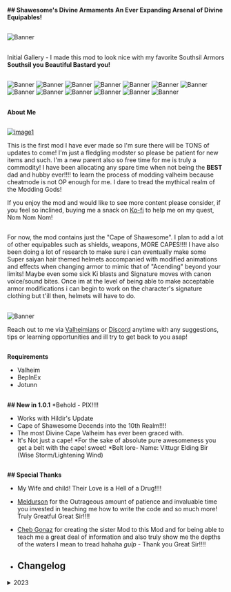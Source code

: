 __## Shawesome's Divine Armaments__
__An Ever Expanding Arsenal of Divine Equipables!__ 
##
![Banner](https://raw.githubusercontent.com/Shawesome4u/Shawesomes_Divine_Armaments/blob/main/10.png)

##
Initial Gallery - I made this mod to look nice with my favorite Southsil Armors __Southsil you Beautiful Bastard you!__
##

![Banner](https://raw.githubusercontent.com/Shawesome4u/Shawesomes_Divine_Armaments/blob/main/1.png)
![Banner](https://raw.githubusercontent.com/Shawesome4u/Shawesomes_Divine_Armaments/blob/main/2.png)
![Banner](https://raw.githubusercontent.com/Shawesome4u/Shawesomes_Divine_Armaments/blob/main/3.png)
![Banner](https://raw.githubusercontent.com/Shawesome4u/Shawesomes_Divine_Armaments/blob/main/4.png)
![Banner](https://raw.githubusercontent.com/Shawesome4u/Shawesomes_Divine_Armaments/blob/main/5.png)
![Banner](https://raw.githubusercontent.com/Shawesome4u/Shawesomes_Divine_Armaments/blob/main/6.png)
![Banner](https://raw.githubusercontent.com/Shawesome4u/Shawesomes_Divine_Armaments/blob/main/7.png)
![Banner](https://raw.githubusercontent.com/Shawesome4u/Shawesomes_Divine_Armaments/blob/main/8.png)
![Banner](https://raw.githubusercontent.com/Shawesome4u/Shawesomes_Divine_Armaments/blob/main/9.png)
![Banner](https://raw.githubusercontent.com/Shawesome4u/Shawesomes_Divine_Armaments/blob/main/11.png)
![Banner](https://raw.githubusercontent.com/Shawesome4u/Shawesomes_Divine_Armaments/blob/main/12.png)
![Banner](https://raw.githubusercontent.com/Shawesome4u/Shawesomes_Divine_Armaments/blob/main/14.png)
![Banner](https://raw.githubusercontent.com/Shawesome4u/Shawesomes_Divine_Armaments/blob/main/13.png)

##
__About Me__
##

[![image1](https://raw.githubusercontent.com/Shawesome4u/Shawesomes_Divine_Armaments/blob/main/15.png)](https://ko-fi.com/shawesome)

This is the first mod I have ever made so I'm sure there will be TONS of updates to come! I'm just a fledgling modster so please be patient for new items and such. I'm a new parent also so free time for me is truly a commodity! I have been allocating any spare time when not being the __BEST__ dad and hubby ever!!!! to learn the process of modding valheim because cheatmode is not OP enough for me. I dare to tread the mythical realm of the Modding Gods!

If you enjoy the mod and would like to see more content please consider, if you feel so inclined, buying me a snack on [Ko-fi](https://ko-fi.com/shawesome) to help me on my quest, Nom Nom Nom!
##
For now, the mod contains just the "Cape of Shawesome". I plan to add a lot of other equipables such as shields, weapons, MORE CAPES!!!! I have also been doing a lot of research to make sure i can eventually make some Super saiyan hair themed helmets accompanied with modified animations and effects when changing armor to mimic that of "Acending" beyond your limits! Maybe even some sick Ki blasts and Signature moves with canon voice/sound bites. Once im at the level of being able to make acceptable armor modifications i can begin to work on the character's signature clothing but t'ill then, helmets will have to do. 
##

![Banner](https://raw.githubusercontent.com/Shawesome4u/Shawesomes_Divine_Armaments/blob/main/16.png)


Reach out to me via [Valheimians](https://www.valheimians.com/member/shawesome/) or [Discord](https://discord.gg/sQryDpxr) anytime with any suggestions, tips or learning opportunities and ill try to get back to you asap! 
##
 __Requirements__

- Valheim
- BepInEx
- Jotunn
##
__## New in 1.0.1__
*Behold - PIX!!!! 
* Works with Hildir's Update
* Cape of Shawesome Decends into the 10th Realm!!!!
* The most Divine Cape Valheim has ever been graced with.
* It's Not just a cape!
    *For the sake of absolute pure awesomeness you get a belt with the cape! sweet!
  *Belt lore- Name: Vittugr Elding Bir (Wise Storm/Lightening Wind)

##
__## Special Thanks__

- My Wife and child! Their Love is a Hell of a Drug!!!! 
- [Meldurson](https://valheim.thunderstore.io/package/Meldurson/AllTameableTamingOverhaul/) for the Outrageous amount of patience and invaluable time you invested in teaching me how to write the code and so much more! Truly Greatful Great Sir!!!!
- [Cheb Gonaz](https://valheim.thunderstore.io/package/ChebGonaz/) for creating the sister Mod to this Mod and for being able to teach me a great deal of information and also truly show me the depths of the waters I mean to tread hahaha *gulp* - Thank you Great Sir!!!!
 

- ## Changelog

<details>
<summary>2023</summary>

 Date | Version | Notes 
--- | --- | ---
11/09/2023 | 1.0.1 | Update to picture urls to show on thunderstore correctly & added discord link
10/09/2023 | 1.0.0 | First alpha version

</details>
